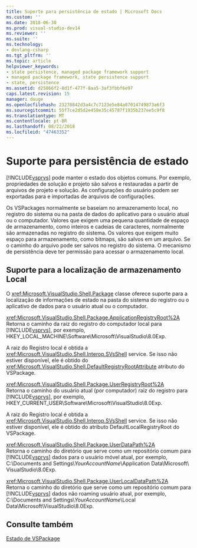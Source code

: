 ```yaml
---
title: Suporte para persistência de estado | Microsoft Docs
ms.custom: ''
ms.date: 2018-06-30
ms.prod: visual-studio-dev14
ms.reviewer: ''
ms.suite: ''
ms.technology:
- devlang-csharp
ms.tgt_pltfrm: ''
ms.topic: article
helpviewer_keywords:
- state persistence, managed package framework support
- managed package framework, state persistence support
- state, persistence
ms.assetid: d25866f2-8d1f-477f-8aa5-3af3fbbf6e97
caps.latest.revision: 15
manager: douge
ms.openlocfilehash: 23278842d3a4c7c7123e5e84a07014749873a6f3
ms.sourcegitcommit: 55f7ce2d5d2e458e35c45787f1935b237ee5c9f8
ms.translationtype: MT
ms.contentlocale: pt-BR
ms.lasthandoff: 08/22/2018
ms.locfileid: "47463352"
---
```

# <a name="support-for-state-persistence"></a>Suporte para persistência de estado
[!INCLUDE[vsprvs](../includes/vsprvs-md.md)] pode manter o estado dos objetos comuns. Por exemplo, propriedades de solução e projeto são salvos e restauradas a partir de arquivos de projeto e solução. As configurações do usuário podem ser exportadas para e importadas de arquivos de configurações.  
  
 Os VSPackages normalmente se baseiam no armazenamento local, no registro do sistema ou na pasta de dados do aplicativo para o usuário atual ou o computador. Valores que exigem uma pequena quantidade de espaço de armazenamento, como inteiros e cadeias de caracteres, normalmente são armazenadas no registro do sistema. Os valores que exigem muito espaço para armazenamento, como bitmaps, são salvos em um arquivo. Se o caminho do arquivo pode ser salvos no registro do sistema. O mecanismo de persistência deve ter permissão para acessar o armazenamento local.  
  
## <a name="support-for-locating-local-storage"></a>Suporte para a localização de armazenamento Local  
 O <xref:Microsoft.VisualStudio.Shell.Package> classe oferece suporte para a localização de informações de estado na pasta do sistema do registro ou o aplicativo de dados para o usuário atual ou o computador.  
  
 <xref:Microsoft.VisualStudio.Shell.Package.ApplicationRegistryRoot%2A>  
 Retorna o caminho da raiz do registro do computador local para [!INCLUDE[vsprvs](../includes/vsprvs-md.md)], por exemplo, HKEY_LOCAL_MACHINE\Software\Microsoft\VisualStudio\8.0Exp.  
  
 A raiz do Registro local é obtida a <xref:Microsoft.VisualStudio.Shell.Interop.SVsShell> service. Se isso não estiver disponível, ele é obtido do <xref:Microsoft.VisualStudio.Shell.DefaultRegistryRootAttribute> atributo do VSPackage.  
  
 <xref:Microsoft.VisualStudio.Shell.Package.UserRegistryRoot%2A>  
 Retorna o caminho do usuário atual (por computador) raiz do registro para [!INCLUDE[vsprvs](../includes/vsprvs-md.md)], por exemplo, HKEY_CURRENT_USER\Software\Microsoft\VisualStudio\8.0Exp.  
  
 A raiz do Registro local é obtida a <xref:Microsoft.VisualStudio.Shell.Interop.SVsShell> service. Se isso não estiver disponível, ele é obtido do atributo DefaultLocalRegistryRoot do VSPackage.  
  
 <xref:Microsoft.VisualStudio.Shell.Package.UserDataPath%2A>  
 Retorna o caminho do diretório que serve como um repositório comum para [!INCLUDE[vsprvs](../includes/vsprvs-md.md)] dados para o usuário móvel atual, por exemplo, C:\Documents and Settings\\*YourAccountName*\Application Data\Microsoft\ VisualStudio\8.0Exp.  
  
 <xref:Microsoft.VisualStudio.Shell.Package.UserLocalDataPath%2A>  
 Retorna o caminho do diretório que serve como um repositório comum para [!INCLUDE[vsprvs](../includes/vsprvs-md.md)] dados não roaming usuário atual, por exemplo, C:\Documents and Settings\\*YourAccountName*\Local Data\Microsoft\VisualStudio\8.0Exp.  
  
## <a name="see-also"></a>Consulte também  
 [Estado de VSPackage](../misc/vspackage-state.md)